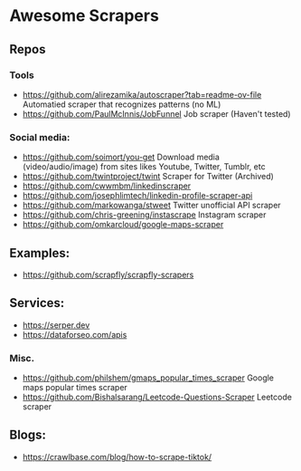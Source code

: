 # Awesome Scrapers

## Repos

### Tools
- https://github.com/alirezamika/autoscraper?tab=readme-ov-file Automatied scraper that recognizes patterns (no ML)
- https://github.com/PaulMcInnis/JobFunnel Job scraper (Haven't tested)

### Social media:
- https://github.com/soimort/you-get Download media (video/audio/image) from sites likes Youtube, Twitter, Tumblr, etc
- https://github.com/twintproject/twint Scraper for Twitter (Archived)  
- https://github.com/cwwmbm/linkedinscraper
- https://github.com/josephlimtech/linkedin-profile-scraper-api
- https://github.com/markowanga/stweet Twitter unofficial API scraper
- https://github.com/chris-greening/instascrape Instagram scraper
- https://github.com/omkarcloud/google-maps-scraper

## Examples:
- https://github.com/scrapfly/scrapfly-scrapers

## Services:
- https://serper.dev
- https://dataforseo.com/apis

### Misc.
- https://github.com/philshem/gmaps_popular_times_scraper Google maps popular times scraper
- https://github.com/Bishalsarang/Leetcode-Questions-Scraper Leetcode scraper


## Blogs:
- https://crawlbase.com/blog/how-to-scrape-tiktok/
